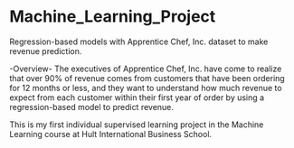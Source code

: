# Machine_Learning_Project
Regression-based models with Apprentice Chef, Inc. dataset to make revenue prediction.


-Overview-
The executives of Apprentice Chef, Inc. have come to realize that over 90% of revenue comes from customers that have been ordering for 12 months or less, and they want to understand how much revenue to expect from each customer within their first year of order by using a regression-based model to predict revenue. 


This is my first individual supervised learning project in the Machine Learning course at Hult International Business School. 
